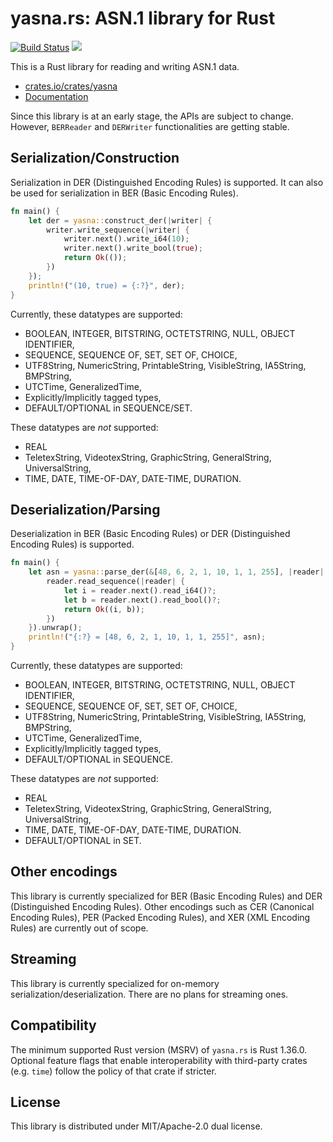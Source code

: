 # yasna.rs: ASN.1 library for Rust

[![Build Status](https://github.com/qnighy/yasna.rs/actions/workflows/test.yml/badge.svg)](https://github.com/qnighy/yasna.rs/actions)
[![](https://img.shields.io/crates/v/yasna.svg)](https://crates.io/crates/yasna)

This is a Rust library for reading and writing ASN.1 data.

- [crates.io/crates/yasna](https://crates.io/crates/yasna)
- [Documentation](https://qnighy.github.io/yasna.rs/yasna/index.html)

Since this library is at an early stage, the APIs are subject to change. However, `BERReader` and `DERWriter` functionalities are getting stable.

## Serialization/Construction

Serialization in DER (Distinguished Encoding Rules) is supported. It can also be used for serialization in BER (Basic Encoding Rules).

```rust
fn main() {
    let der = yasna::construct_der(|writer| {
        writer.write_sequence(|writer| {
            writer.next().write_i64(10);
            writer.next().write_bool(true);
            return Ok(());
        })
    });
    println!("(10, true) = {:?}", der);
}
```

Currently, these datatypes are supported:

- BOOLEAN, INTEGER, BITSTRING, OCTETSTRING, NULL, OBJECT IDENTIFIER,
- SEQUENCE, SEQUENCE OF, SET, SET OF, CHOICE,
- UTF8String, NumericString, PrintableString, VisibleString, IA5String, BMPString,
- UTCTime, GeneralizedTime,
- Explicitly/Implicitly tagged types,
- DEFAULT/OPTIONAL in SEQUENCE/SET.

These datatypes are *not* supported:

- REAL
- TeletexString, VideotexString, GraphicString, GeneralString, UniversalString,
- TIME, DATE, TIME-OF-DAY, DATE-TIME, DURATION.

## Deserialization/Parsing

Deserialization in BER (Basic Encoding Rules) or DER (Distinguished Encoding Rules) is supported.

```rust
fn main() {
    let asn = yasna::parse_der(&[48, 6, 2, 1, 10, 1, 1, 255], |reader| {
        reader.read_sequence(|reader| {
            let i = reader.next().read_i64()?;
            let b = reader.next().read_bool()?;
            return Ok((i, b));
        })
    }).unwrap();
    println!("{:?} = [48, 6, 2, 1, 10, 1, 1, 255]", asn);
}
```

Currently, these datatypes are supported:

- BOOLEAN, INTEGER, BITSTRING, OCTETSTRING, NULL, OBJECT IDENTIFIER,
- SEQUENCE, SEQUENCE OF, SET, SET OF, CHOICE,
- UTF8String, NumericString, PrintableString, VisibleString, IA5String, BMPString,
- UTCTime, GeneralizedTime,
- Explicitly/Implicitly tagged types,
- DEFAULT/OPTIONAL in SEQUENCE.

These datatypes are *not* supported:

- REAL
- TeletexString, VideotexString, GraphicString, GeneralString, UniversalString,
- TIME, DATE, TIME-OF-DAY, DATE-TIME, DURATION.
- DEFAULT/OPTIONAL in SET.

## Other encodings

This library is currently specialized for BER (Basic Encoding Rules) and DER (Distinguished Encoding Rules). Other encodings such as CER (Canonical Encoding Rules), PER (Packed Encoding Rules), and XER (XML Encoding Rules) are currently out of scope.

## Streaming

This library is currently specialized for on-memory serialization/deserialization. There are no plans for streaming ones.

## Compatibility

The minimum supported Rust version (MSRV) of `yasna.rs` is Rust 1.36.0.
Optional feature flags that enable interoperability with third-party crates (e.g. `time`) follow the policy of that crate if stricter.

## License

This library is distributed under MIT/Apache-2.0 dual license.
